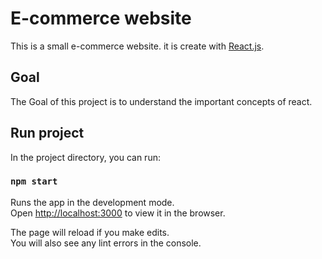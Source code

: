 # E-commerce website

This is a small e-commerce website. it is create with [React.js](https://reactjs.org/).

## Goal

The Goal of this project is to understand the important concepts of react.

## Run project
In the project directory, you can run:

### `npm start`

Runs the app in the development mode.\
Open [http://localhost:3000](http://localhost:3000) to view it in the browser.

The page will reload if you make edits.\
You will also see any lint errors in the console.
